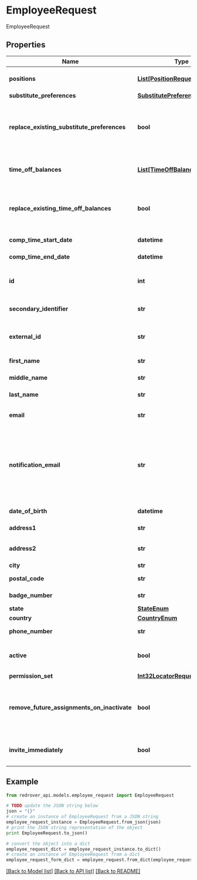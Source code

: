 # EmployeeRequest

EmployeeRequest

## Properties
Name | Type | Description | Notes
------------ | ------------- | ------------- | -------------
**positions** | [**List[PositionRequest]**](PositionRequest.md) | The Positions of the employee | [optional] 
**substitute_preferences** | [**SubstitutePreferencesRequest**](SubstitutePreferencesRequest.md) |  | [optional] 
**replace_existing_substitute_preferences** | **bool** | Whether the existing substitute preferences will be replaced. (Default is true) | [optional] 
**time_off_balances** | [**List[TimeOffBalanceRequest]**](TimeOffBalanceRequest.md) | The Employee&#39;s time off balances | [optional] 
**replace_existing_time_off_balances** | **bool** | Whether the existing time off balances will be replaced. (Default is true) | [optional] 
**comp_time_start_date** | **datetime** | When comp time starts | [optional] 
**comp_time_end_date** | **datetime** | When comp time ends | [optional] 
**id** | **int** | The Red Rover internal Id of OrgUser (numeric) | [optional] 
**secondary_identifier** | **str** | The secondary identifier for the User | [optional] 
**external_id** | **str** | The external Id of OrgUser (alpha-numeric) | [optional] 
**first_name** | **str** | The User&#39;s first name | [optional] 
**middle_name** | **str** | The User&#39;s middle name | [optional] 
**last_name** | **str** | The User&#39;s last name | [optional] 
**email** | **str** | The User&#39;s email (authentication) | [optional] 
**notification_email** | **str** | The User&#39;s email that will receive notifications. For SSO districts only. If empty, the Email field will be used. Field is optional | [optional] 
**date_of_birth** | **datetime** | The User&#39;s date of birth | [optional] 
**address1** | **str** | The User&#39;s address | [optional] 
**address2** | **str** | The User&#39;s address (continued) | [optional] 
**city** | **str** | The User&#39;s city | [optional] 
**postal_code** | **str** | The User&#39;s postal code | [optional] 
**badge_number** | **str** | The User&#39;s badge number | [optional] 
**state** | [**StateEnum**](StateEnum.md) |  | [optional] 
**country** | [**CountryEnum**](CountryEnum.md) |  | [optional] 
**phone_number** | **str** | The User&#39;s phone number | [optional] 
**active** | **bool** | If the user is active. (Default is true for Create) | [optional] 
**permission_set** | [**Int32LocatorRequest**](Int32LocatorRequest.md) |  | [optional] 
**remove_future_assignments_on_inactivate** | **bool** | If all assignments are to be removed if the user is inactivated at any time | [optional] 
**invite_immediately** | **bool** | If the user is to receive an invitation email right away | [optional] 

## Example

```python
from redrover_api.models.employee_request import EmployeeRequest

# TODO update the JSON string below
json = "{}"
# create an instance of EmployeeRequest from a JSON string
employee_request_instance = EmployeeRequest.from_json(json)
# print the JSON string representation of the object
print EmployeeRequest.to_json()

# convert the object into a dict
employee_request_dict = employee_request_instance.to_dict()
# create an instance of EmployeeRequest from a dict
employee_request_form_dict = employee_request.from_dict(employee_request_dict)
```
[[Back to Model list]](../README.md#documentation-for-models) [[Back to API list]](../README.md#documentation-for-api-endpoints) [[Back to README]](../README.md)


